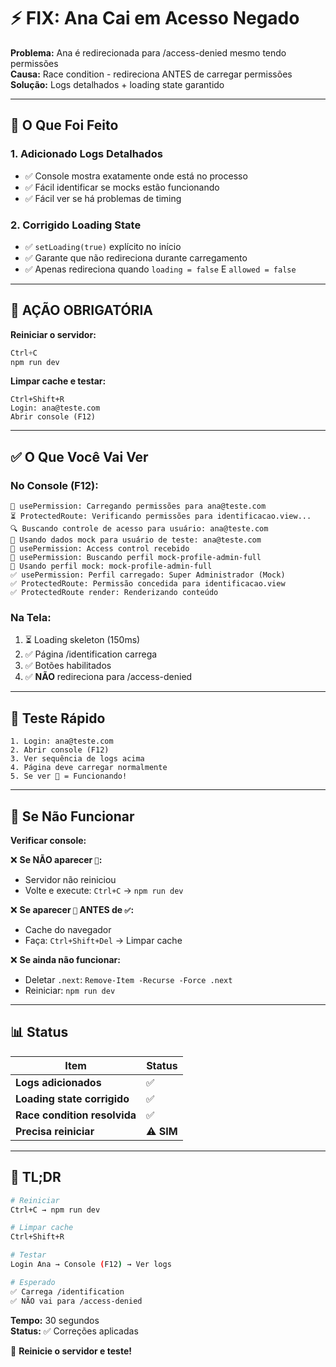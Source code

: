 # ⚡ FIX: Ana Cai em Acesso Negado

**Problema:** Ana é redirecionada para /access-denied mesmo tendo permissões  
**Causa:** Race condition - redireciona ANTES de carregar permissões  
**Solução:** Logs detalhados + loading state garantido

---

## 🎯 O Que Foi Feito

### **1. Adicionado Logs Detalhados**
- ✅ Console mostra exatamente onde está no processo
- ✅ Fácil identificar se mocks estão funcionando
- ✅ Fácil ver se há problemas de timing

### **2. Corrigido Loading State**
- ✅ `setLoading(true)` explícito no início
- ✅ Garante que não redireciona durante carregamento
- ✅ Apenas redireciona quando `loading = false` E `allowed = false`

---

## 🚀 AÇÃO OBRIGATÓRIA

**Reiniciar o servidor:**
```powershell
Ctrl+C
npm run dev
```

**Limpar cache e testar:**
```
Ctrl+Shift+R
Login: ana@teste.com
Abrir console (F12)
```

---

## ✅ O Que Você Vai Ver

### **No Console (F12):**

```
🔐 usePermission: Carregando permissões para ana@teste.com
⏳ ProtectedRoute: Verificando permissões para identificacao.view...
🔍 Buscando controle de acesso para usuário: ana@teste.com
🧪 Usando dados mock para usuário de teste: ana@teste.com
🔐 usePermission: Access control recebido
🔐 usePermission: Buscando perfil mock-profile-admin-full
🧪 Usando perfil mock: mock-profile-admin-full
✅ usePermission: Perfil carregado: Super Administrador (Mock)
✅ ProtectedRoute: Permissão concedida para identificacao.view
✅ ProtectedRoute render: Renderizando conteúdo
```

### **Na Tela:**

1. ⏳ Loading skeleton (150ms)
2. ✅ Página /identification carrega
3. ✅ Botões habilitados
4. ✅ **NÃO** redireciona para /access-denied

---

## 🧪 Teste Rápido

```
1. Login: ana@teste.com
2. Abrir console (F12)
3. Ver sequência de logs acima
4. Página deve carregar normalmente
5. Se ver 🧪 = Funcionando!
```

---

## 🐛 Se Não Funcionar

**Verificar console:**

❌ **Se NÃO aparecer `🧪`:**
- Servidor não reiniciou
- Volte e execute: `Ctrl+C` → `npm run dev`

❌ **Se aparecer `🚫` ANTES de `✅`:**
- Cache do navegador
- Faça: `Ctrl+Shift+Del` → Limpar cache

❌ **Se ainda não funcionar:**
- Deletar `.next`: `Remove-Item -Recurse -Force .next`
- Reiniciar: `npm run dev`

---

## 📊 Status

| Item | Status |
|------|--------|
| **Logs adicionados** | ✅ |
| **Loading state corrigido** | ✅ |
| **Race condition resolvida** | ✅ |
| **Precisa reiniciar** | ⚠️ **SIM** |

---

## 🎯 TL;DR

```bash
# Reiniciar
Ctrl+C → npm run dev

# Limpar cache
Ctrl+Shift+R

# Testar
Login Ana → Console (F12) → Ver logs

# Esperado
✅ Carrega /identification
✅ NÃO vai para /access-denied
```

**Tempo:** 30 segundos  
**Status:** ✅ Correções aplicadas

🎊 **Reinicie o servidor e teste!**
